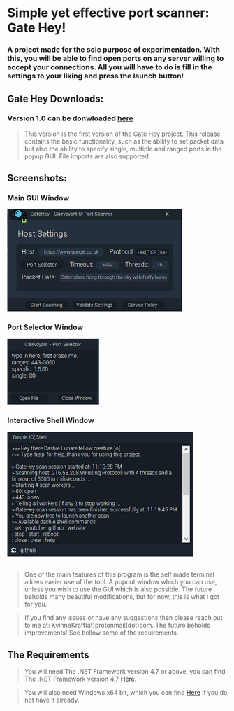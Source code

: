 # Simple yet effective port scanner: Gate Hey!
### A project made for the sole purpose of experimentation.  With this, you will be able to find open ports on any server willing to accept your connections.  All you will have to do is fill in the settings to your liking and press the launch button!
##
## Gate Hey Downloads:
### Version 1.0 can be donwloaded [here](https://github.com/KvinneKraft/Software/blob/main/GateHey/app/1.0/GateHey.exe?raw=true)
> This version is the first version of the Gate Hey project.  This release contains the basic functionality, such as the ability to set packet data but also the ability to specify single, multiple and ranged ports in the popup GUI.  File imports are also supported.
##
## Screenshots:
### Main GUI Window
![Main GUI1](screenshots/main-gui1.png)
### Port Selector Window
![PortSelector GUI1](screenshots/portselector-gui1.png)
### Interactive Shell Window
![Interactive GUI1](screenshots/interactiveshell-gui1.png)
##
> One of the main features of this program is the self made terminal allows easier use of the tool.  A popout window which you can use, unless you wish to use the GUI which is also possible.  The future beholds many beautiful modifications, but for now, this is what I got for you.

> If you find any issues or have any suggestions then please reach out to me at: KvinneKraft(at)protonmail(dot)com.  The future beholds improvements!  See bellow some of the requirements.
##
## The Requirements
> You will need The .NET Framework version 4.7 or above, you can find The .NET Framework version 4.7 [Here](https://dotnet.microsoft.com/download/dotnet-framework/net47).

> You will also need Windows x64 bit, which you can find [Here](https://www.microsoft.com/en-us/windows) if you do not have it already.
